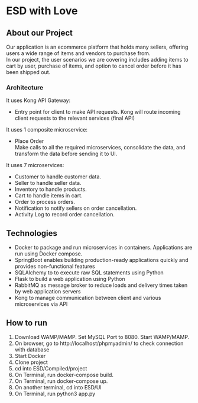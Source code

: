 # ESD with Love

## About our Project
Our application is an ecommerce platform that holds many sellers, offering users a wide range of items and vendors to purchase from. <br>In our project, the user scenarios we are covering includes adding items to cart by user, purchase of items, and option to cancel order before it has been shipped out.


### Architecture
It uses Kong API Gateway:
* Entry point for client to make API requests. Kong will route incoming client requests to the relevant services (final API)

It uses 1 composite microservice:
* Place Order
  <br>Make calls to all the required microservices, consolidate the data, and transform the data before sending it to UI. 

It uses 7 microservices:
* Customer to handle customer data.
* Seller to handle seller data.
* Inventory to handle products.
* Cart to handle items in cart.
* Order to process orders.
* Notification to notify sellers on order cancellation.
* Activity Log to record order cancellation.

## Technologies

* Docker to package and run microservices in containers. Applications are run using Docker compose.
* SpringBoot enables building production-ready applications quickly and provides non-functional features
* SQLAlchemy to  to execute raw SQL statements using Python
* Flask to build a web application using Python
* RabbitMQ as message broker to reduce loads and delivery times taken by web application servers
* Kong to manage communication between client and various microservices via API


## How to run

1. Download WAMP/MAMP. Set MySQL Port to 8080. Start WAMP/MAMP.
2. On browser, go to http://localhost/phpmyadmin/ to check connection with database
3. Start Docker
4. Clone project
5. cd into ESD/Compiled/project
6. On Terminal, run docker-compose build.
7. On Terminal, run docker-compose up.
8. On another terminal, cd into ESD/UI
9. On Terminal, run python3 app.py

